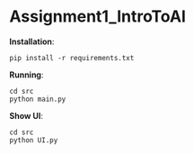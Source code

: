 # Assignment1_IntroToAI

**Installation**:

```
pip install -r requirements.txt
```

**Running**:

```
cd src
python main.py
```

**Show UI**:

```
cd src
python UI.py
```
